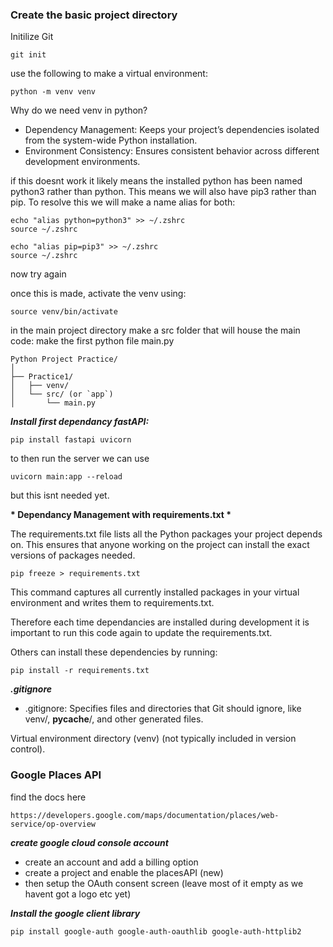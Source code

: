 ### Create the basic project directory

Initilize Git

```
git init
```

use the following to make a virtual environment:

```
python -m venv venv
```

Why do we need venv in python?

- Dependency Management: Keeps your project’s dependencies isolated from the system-wide Python installation.
- Environment Consistency: Ensures consistent behavior across different development environments.

if this doesnt work it likely means the installed python has been named python3 rather than python. This means we will also have pip3 rather than pip. To resolve this we will make a name alias for both:

```
echo "alias python=python3" >> ~/.zshrc
source ~/.zshrc
```

```
echo "alias pip=pip3" >> ~/.zshrc
source ~/.zshrc
```

now try again

once this is made, activate the venv using:

```
source venv/bin/activate
```

in the main project directory make a src folder that will house the main code:
make the first python file main.py

```
Python Project Practice/
│
├── Practice1/
│   ├── venv/
│   └── src/ (or `app`)
│       └── main.py

```

**_Install first dependancy fastAPI:_**

```
pip install fastapi uvicorn
```

to then run the server we can use

```
uvicorn main:app --reload
```

but this isnt needed yet.

**\* Dependancy Management with requirements.txt \***

The requirements.txt file lists all the Python packages your project depends on. This ensures that anyone working on the project can install the exact versions of packages needed.

```
pip freeze > requirements.txt
```

This command captures all currently installed packages in your virtual environment and writes them to requirements.txt.

Therefore each time dependancies are installed during development it is important to run this code again to update the requirements.txt.

Others can install these dependencies by running:

```
pip install -r requirements.txt
```

**_.gitignore_**

- .gitignore: Specifies files and directories that Git should ignore, like venv/, **pycache**/, and other generated files.

Virtual environment directory (venv) (not typically included in version control).

### Google Places API

find the docs here

```
https://developers.google.com/maps/documentation/places/web-service/op-overview
```

**_create google cloud console account_**

- create an account and add a billing option
- create a project and enable the placesAPI (new)
- then setup the OAuth consent screen (leave most of it empty as we havent got a logo etc yet)

**_Install the google client library_**

```
pip install google-auth google-auth-oauthlib google-auth-httplib2
```
